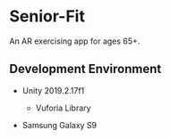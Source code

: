 # Senior-Fit 
An AR exercising app for ages 65+.
## Development Environment
- Unity 2019.2.17f1
  - Vuforia Library
  
- Samsung Galaxy S9

